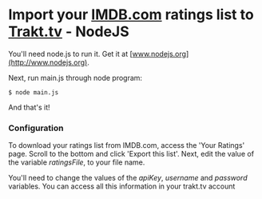 Import your [IMDB.com](http://www.imdb.com/) ratings list to [Trakt.tv](http://trakt.tv) - NodeJS
====================

You'll need node.js to run it. Get it at [www.nodejs.org](http://www.nodejs.org).

Next, run main.js through node program:

    $ node main.js

And that's it!

### Configuration

To download your ratings list from IMDB.com, access the 'Your Ratings' page. Scroll to the bottom and click 'Export this list'. Next, edit the value of the variable _ratingsFile_, to your file name.

You'll need to change the values of the _apiKey_, _username_ and _password_ variables. You can access all this information in your trakt.tv account